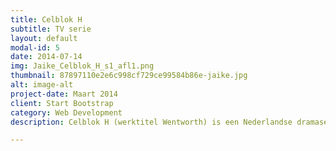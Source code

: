 ```yaml
---
title: Celblok H
subtitle: TV serie
layout: default
modal-id: 5
date: 2014-07-14
img: Jaike_Celblok_H_s1_afl1.png
thumbnail: 87897110e2e6c998cf729ce99584b86e-jaike.jpg
alt: image-alt
project-date: Maart 2014
client: Start Bootstrap
category: Web Development
description: Celblok H (werktitel Wentworth) is een Nederlandse dramaserie die draait om twee verschillende groepen gevangenen in een vrouwengevangenis. De productie is in handen van Willem Zijlstra. Celblok H werd voor het eerst uitgezonden op maandag 3 maart 2014 bij SBS 6. De serie is een Nederlandse bewerking van de Australische serie WentWorth.

---
```


